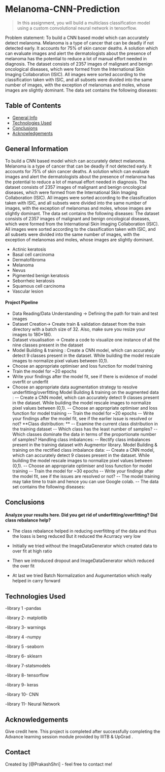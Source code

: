 # Melanoma-CNN-Prediction
> In this assignment, you will build a multiclass classification model using a custom convolutional neural network in tensorflow.

Problem statement: To build a CNN based model which can accurately detect melanoma. Melanoma is a type of cancer that can be deadly if not detected early. It accounts for 75% of skin cancer deaths. A solution which can evaluate images and alert the dermatologists about the presence of melanoma has the potential to reduce a lot of manual effort needed in diagnosis. The dataset consists of 2357 images of malignant and benign oncological diseases, which were formed from the International Skin Imaging Collaboration (ISIC). All images were sorted according to the classification taken with ISIC, and all subsets were divided into the same number of images, with the exception of melanomas and moles, whose images are slightly dominant. The data set contains the following diseases:


## Table of Contents
* [General Info](#general-information)
* [Technologies Used](#technologies-used)
* [Conclusions](#conclusions)
* [Acknowledgements](#acknowledgements)

<!-- You can include any other section that is pertinent to your problem -->

## General Information
To build a CNN based model which can accurately detect melanoma. Melanoma is a type of cancer that can be deadly if not detected early. It accounts for 75% of skin cancer deaths. A solution which can evaluate images and alert the dermatologists about the presence of melanoma has the potential to reduce a lot of manual effort needed in diagnosis. The dataset consists of 2357 images of malignant and benign oncological diseases, which were formed from the International Skin Imaging Collaboration (ISIC). All images were sorted according to the classification taken with ISIC, and all subsets were divided into the same number of images, with the exception of melanomas and moles, whose images are slightly dominant. The data set contains the following diseases:
The dataset consists of 2357 images of malignant and benign oncological diseases, which were formed from the International Skin Imaging Collaboration (ISIC). All images were sorted according to the classification taken with ISIC, and all subsets were divided into the same number of images, with the exception of melanomas and moles, whose images are slightly dominant.

- Actinic keratosis
- Basal cell carcinoma
- Dermatofibroma
- Melanoma
- Nevus
- Pigmented benign keratosis
- Seborrheic keratosis
- Squamous cell carcinoma
- Vascular lesion

#### Project Pipeline
- Data Reading/Data Understanding → Defining the path for train and test images
- Dataset Creation→ Create train & validation dataset from the train directory with a batch size of 32. Also, make sure you resize your images to 180*180.
- Dataset visualisation → Create a code to visualize one instance of all the nine classes present in the dataset
- Model Building & training : Create a CNN model, which can accurately detect 9 classes present in the dataset. While building the model rescale images to normalize     pixel values between (0,1).
- Choose an appropriate optimiser and loss function for model training
- Train the model for ~20 epochs
- Write your findings after the model fit, see if there is evidence of model overfit or underfit
- Choose an appropriate data augmentation strategy to resolve underfitting/overfitting Model Building & training on the augmented data :
--  Create a CNN model, which can accurately detect 9 classes present in the dataset. While building the model rescale images to normalize pixel values between (0,1).
--  Choose an appropriate optimiser and loss function for model training
--  Train the model for ~20 epochs
--  Write your findings after the model fit, see if the earlier issue is resolved or not? **Class distribution: **
--  Examine the current class distribution in the training dataset
--  Which class has the least number of samples?
--  Which classes dominate the data in terms of the proportionate number of samples? Handling class imbalances:
--  Rectify class imbalances present in the training dataset with Augmentor library. Model Building & training on the rectified class imbalance data:
--  Create a CNN model, which can accurately detect 9 classes present in the dataset. While building the model rescale images to normalize pixel values between (0,1).
--  Choose an appropriate optimiser and loss function for model training
--  Train the model for ~30 epochs
-- Write your findings after the model fit, see if the issues are resolved or not?
-- The model training may take time to train and hence you can use Google colab.
-- The data set contains the following diseases:

<!-- You don't have to answer all the questions - just the ones relevant to your project. -->

## Conclusions
#### Analyze your results here. Did you get rid of underfitting/overfitting? Did class rebalance help?

- The class rebalance helped in reducing overfititng of the data and thus the loass is beng reduced But it reduced the Acurracy very low

- Initially we tried without the ImageDataGenerator which created data to over fit at high ratio

- Then we introduced dropout and ImageDataGenerator which reduced the over fit

- At last we tried Batch Normalization and Augumentation which really helped in carry forward

<!-- You don't have to answer all the questions - just the ones relevant to your project. -->


## Technologies Used
-library 1 -pandas

-library 2- matplotlib

-library 3- warnings

-library 4 -numpy

-library 5 -seaborn

-library 6- sklearn

-library 7-statsmodels

-library 8- tensorflow

-library 9- keras

-library 10- CNN

-library 11- Neural Network

<!-- As the libraries versions keep on changing, it is recommended to mention the version of library used in this project -->

## Acknowledgements
Give credit here.
This project is completed after successfully completing the Advance learning session module provided by IIITB & UpGrad .

## Contact
Created by [@PrakashShri] - feel free to contact me!


<!-- Optional -->
<!-- ## License -->
<!-- This project is open source and available under the [... License](). -->

<!-- You don't have to include all sections - just the one's relevant to your project -->
